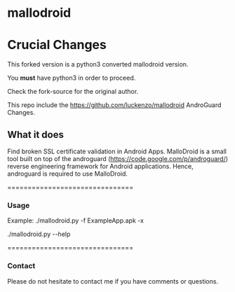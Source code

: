 mallodroid
==========
# Crucial Changes
This forked version is a python3 converted mallodroid version.

You **must** have python3 in order to proceed.

Check the fork-source for the original author.

This repo include the https://github.com/luckenzo/mallodroid AndroGuard Changes.

## What it does
Find broken SSL certificate validation in Android Apps. MalloDroid is a small tool built on top of the androguard (https://code.google.com/p/androguard/) reverse engineering framework for Android applications. Hence, androguard is required to use MalloDroid.

===============================

### Usage
Example: ./mallodroid.py -f ExampleApp.apk -x

./mallodroid.py --help

===============================

### Contact
Please do not hesitate to contact me if you have comments or questions.
